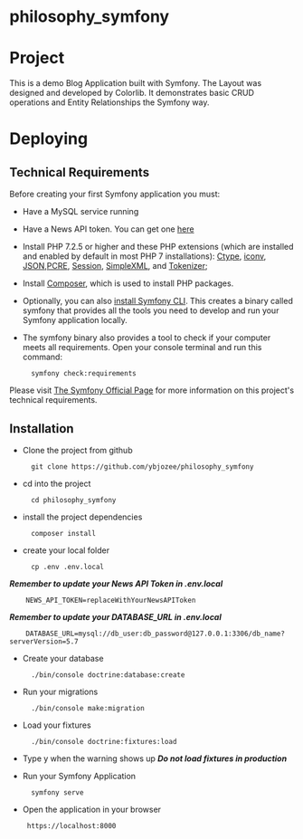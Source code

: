 philosophy_symfony
==================

Project
=================
This is a demo Blog Application built with Symfony. The Layout was designed and developed by Colorlib. It demonstrates basic CRUD operations 
and Entity Relationships the Symfony way.


Deploying
=================

## Technical Requirements

Before creating your first Symfony application you must:
* Have a MySQL service running

* Have a News API token. You can get one [here](https://newsapi.org/register) 

* Install PHP 7.2.5 or higher and these PHP extensions (which are installed and enabled by default in most PHP 7 installations): 
[Ctype](https://www.php.net/book.ctype), [iconv](https://www.php.net/book.iconv), [JSON](https://www.php.net/book.json),[PCRE](https://www.php.net/book.pcre), [Session](https://www.php.net/book.session), [SimpleXML](https://www.php.net/book.simplexml), and [Tokenizer](https://www.php.net/book.tokenizer);
    
* Install [Composer](https://getcomposer.org/download/), which is used to install PHP packages.

* Optionally, you can also [install Symfony CLI](https://symfony.com/download). This creates a binary called symfony that provides all the tools you need to develop and 
run your Symfony application locally.

* The symfony binary also provides a tool to check if your computer meets all requirements. Open your console terminal and run this command:

        symfony check:requirements


Please visit [The Symfony Official Page](https://symfony.com/doc/current/setup.html) for more information on this project's technical 
requirements. 


## Installation
- Clone the project from github

        git clone https://github.com/ybjozee/philosophy_symfony

- cd into the project

        cd philosophy_symfony

- install the project dependencies

        composer install

- create your local folder

        cp .env .env.local

***Remember to update your News API Token in .env.local***

        NEWS_API_TOKEN=replaceWithYourNewsAPIToken

***Remember to update your DATABASE_URL in .env.local***

        DATABASE_URL=mysql://db_user:db_password@127.0.0.1:3306/db_name?serverVersion=5.7

- Create your database

        ./bin/console doctrine:database:create

- Run your migrations

        ./bin/console make:migration

- Load your fixtures

        ./bin/console doctrine:fixtures:load

- Type y when the warning shows up ***Do not load fixtures in production***

- Run your Symfony Application

        symfony serve
   
 - Open the application in your browser
 
        https://localhost:8000
